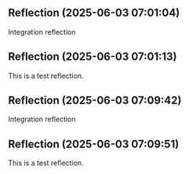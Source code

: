 

## Reflection (2025-06-03 07:01:04)

Integration reflection

## Reflection (2025-06-03 07:01:13)

This is a test reflection.

## Reflection (2025-06-03 07:09:42)

Integration reflection

## Reflection (2025-06-03 07:09:51)

This is a test reflection.